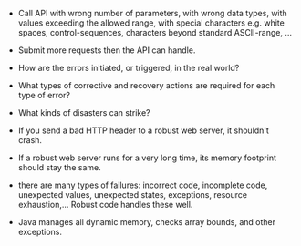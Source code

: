 
* Call API with wrong number of parameters, with wrong data types, with values exceeding the allowed range, with special characters e.g. white spaces, control-sequences, characters beyond standard ASCII-range, …

* Submit more requests then the API can handle.

* How are the errors initiated, or triggered, in the real world?

* What types of corrective and recovery actions are required for each type of error?

* What kinds of disasters can strike?

* If you send a bad HTTP header to a robust web server, it shouldn't crash.

* If a robust web server runs for a very long time, its memory footprint should stay the same.

* there are many types of failures: incorrect code, incomplete code, unexpected values, unexpected states, exceptions, resource exhaustion,… Robust code handles these well.

* Java manages all dynamic memory, checks array bounds, and other exceptions.









